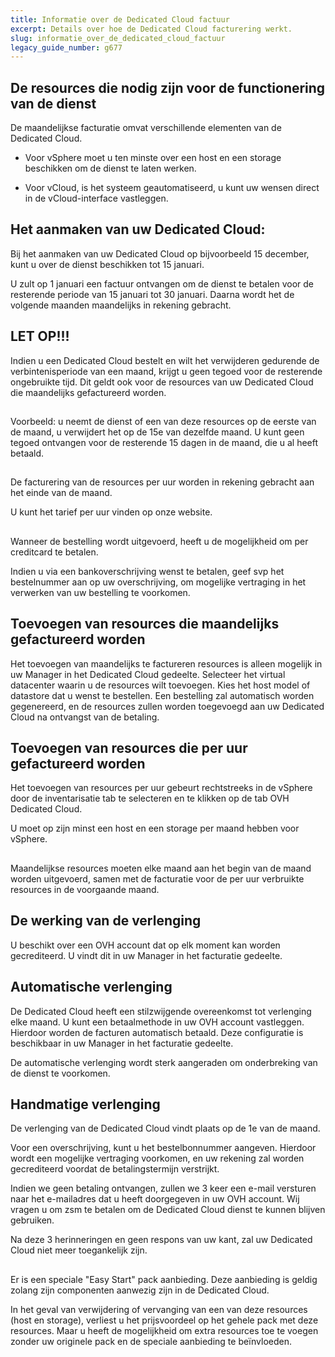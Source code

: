 ```yaml
---
title: Informatie over de Dedicated Cloud factuur
excerpt: Details over hoe de Dedicated Cloud facturering werkt.
slug: informatie_over_de_dedicated_cloud_factuur
legacy_guide_number: g677
---
```



## 


## De resources die nodig zijn voor de functionering van de dienst
De maandelijkse facturatie omvat verschillende elementen van de Dedicated Cloud.


- Voor vSphere moet u ten minste over een host en een storage beschikken om de dienst te laten werken.

- Voor vCloud, is het systeem geautomatiseerd, u kunt uw wensen direct in de vCloud-interface vastleggen.




## Het aanmaken van uw Dedicated Cloud:
Bij het aanmaken van uw Dedicated Cloud op bijvoorbeeld 15 december, kunt u over de dienst beschikken tot 15 januari.

U zult op 1 januari een factuur ontvangen om de dienst te betalen voor de resterende periode van 15 januari tot 30 januari. Daarna wordt het de volgende maanden maandelijks in rekening gebracht.

## LET OP!!!
Indien u een Dedicated Cloud bestelt en wilt het verwijderen gedurende de verbintenisperiode van een maand, krijgt u geen tegoed voor de resterende ongebruikte tijd.
Dit geldt ook voor de resources van uw Dedicated Cloud die maandelijks gefactureerd worden.


## 
Voorbeeld: u neemt de dienst of een van deze resources op de eerste van de maand, u verwijdert het op de 15e van dezelfde maand. U kunt geen tegoed ontvangen voor de resterende 15 dagen in de maand, die u al heeft betaald.


## 
De facturering van de resources per uur worden in rekening gebracht aan het einde van de maand.

U kunt het tarief per uur vinden op onze website.


## 
Wanneer de bestelling wordt uitgevoerd, heeft u de mogelijkheid om per creditcard te betalen.

Indien u via een bankoverschrijving wenst te betalen, geef svp het bestelnummer aan op uw overschrijving, om mogelijke vertraging in het verwerken van uw bestelling te voorkomen.


## Toevoegen van resources die maandelijks gefactureerd worden
Het toevoegen van maandelijks te factureren resources is alleen mogelijk in uw Manager in het Dedicated Cloud gedeelte.
Selecteer het virtual datacenter waarin u de resources wilt toevoegen. Kies het host model of datastore dat u wenst te bestellen. Een bestelling zal automatisch worden gegenereerd, en de resources zullen worden toegevoegd aan uw Dedicated Cloud na ontvangst van de betaling.


## Toevoegen van resources die per uur gefactureerd worden
Het toevoegen van resources per uur gebeurt rechtstreeks in de vSphere door de inventarisatie tab te selecteren en te klikken op de tab OVH Dedicated Cloud.

U moet op zijn minst een host en een storage per maand hebben voor vSphere.


## 
Maandelijkse resources moeten elke maand aan het begin van de maand worden uitgevoerd, samen met de facturatie voor de per uur verbruikte resources in de voorgaande maand.


## De werking van de verlenging
U beschikt over een OVH account dat op elk moment kan worden gecrediteerd.
U vindt dit in uw Manager in het facturatie gedeelte.


## Automatische verlenging
De Dedicated Cloud heeft een stilzwijgende overeenkomst tot verlenging elke maand. U kunt een betaalmethode in uw OVH account vastleggen.
Hierdoor worden de facturen automatisch betaald.
Deze configuratie is beschikbaar in uw Manager in het facturatie gedeelte.

De automatische verlenging wordt sterk aangeraden om onderbreking van de dienst te voorkomen.


## Handmatige verlenging
De verlenging van de Dedicated Cloud vindt plaats op de 1e van de maand.

Voor een overschrijving, kunt u het bestelbonnummer aangeven. Hierdoor wordt een mogelijke vertraging voorkomen, en uw rekening zal worden gecrediteerd voordat de betalingstermijn verstrijkt.

Indien we geen betaling ontvangen, zullen we 3 keer een e-mail versturen naar het e-mailadres dat u heeft doorgegeven in uw OVH account. Wij vragen u om zsm te betalen om de Dedicated Cloud dienst te kunnen blijven gebruiken.

Na deze 3 herinneringen en geen respons van uw kant, zal uw Dedicated Cloud niet meer toegankelijk zijn.


## 
Er is een speciale "Easy Start" pack aanbieding. 
Deze aanbieding is geldig zolang zijn componenten aanwezig zijn in de Dedicated Cloud.

In het geval van verwijdering of vervanging van een van deze resources (host en storage), verliest u het prijsvoordeel op het gehele pack met deze resources. Maar u heeft de mogelijkheid om extra resources toe te voegen zonder uw originele pack en de speciale aanbieding te beïnvloeden.

